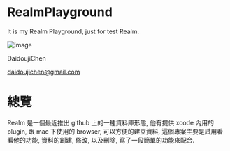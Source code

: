 RealmPlayground
===============

It is my Realm Playground, just for test Realm.

![image](https://s3-ap-northeast-1.amazonaws.com/daidoujiminecraft/Daidouji/RealmPlayground.gif)

DaidoujiChen

daidoujichen@gmail.com

總覽
===============
Realm 是一個最近推出 github 上的一種資料庫形態, 他有提供 xcode 內用的 plugin, 跟 mac 下使用的 browser, 可以方便的建立資料, 這個專案主要是試用看看他的功能, 資料的創建, 修改, 以及刪除, 寫了一段簡單的功能來配合.

